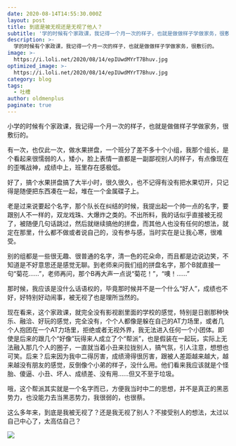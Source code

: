 ```yaml
---
date: 2020-08-14T14:55:30.000Z
layout: post
title: 到底是被无视还是无视了他人？
subtitle: '学的时候有个家政课，我记得一个月一次的样子，也就是做做样子学做家务，很敷衍的。'
description: >-
  学的时候有个家政课，我记得一个月一次的样子，也就是做做样子学做家务，很敷衍的。
image: >-
  https://i.loli.net/2020/08/14/epIUwdMYrT7Bhuv.jpg
optimized_image: >-
  https://i.loli.net/2020/08/14/epIUwdMYrT7Bhuv.jpg
category: blog
tags:
  - 吐槽
author: oldmenplus
paginate: true
---
```


小学的时候有个家政课，我记得一个月一次的样子，也就是做做样子学做家务，很敷衍的。

有一次，也仅此一次，做水果拼盘，一个班分了差不多十个小组，我那个组长，是个看起来很懦弱的人，矮小，脸上表情一直都是一副鄙视别人的样子，有点像现在的歪嘴战神，成绩中上，班里存在感极低。

好了，搞个水果拼盘搞了大半小时，很久很久，也不记得有没有把水果切开，只记得是随便把东西凑在一起，堆在一个金属碟子上。

老是过来说要起个名字，那个队长在纠结的时候，我提出起一个帅一点的名字，要跟别人不一样的，双龙戏珠、大爆炸之类的。不出所料，我的话似乎直接被无视了，被随便几句话跳过，然后就继续搞他的拼盘，而其他人也没有任何的想法，就定在那里，什么都不做或者说自己的，没有参与感，当时实在是让我心寒，很难受。

别的组都是一些很无趣、很普通的名字，清一色的花朵命，而且都是边说边笑，不知道是不好意思还是感觉无聊。到老师来问我们组的拼盘名字，那个B就直接一句“菊花......”，老师再问，那个B再大声一点说“菊花！”，“噢！......”

那时候，我应该是没什么话语权的，毕竟那时候并不是一个什么“好人”，成绩也不好，好特别好动闹事，被无视了也是理所当然的。

现在看来，这个家政课，就完全没有影视剧里面的学校的感觉，特别是日剧那种快乐、融洽、好玩的感觉，完全没有，个个人都像是躲在自己的AT力场里，或者几个人抱团在一个AT力场里，拒绝或者无视外界，我无法进入任何一个小团体。即使是后来的跟几个“好像”玩得来人成立了个“帮派”，也是假装在一起玩，实际上无法融入那几个人的圈子，一直就当着小丑来拉拢别人，搞气氛，引人注意，想想也可笑。后来？后来因为我中二得厉害，成绩滑得很厉害，跟被人差距越来越大，越来越没有朋友的感觉，反倒像个小弟的样子，没什么用。他们看来我应该就是个怪胎、傻逼、小丑、坏人、成绩差、没有用......但又不至于垃圾。

哦，这个帮派其实就是一个名字而已，方便我当时中二的思想，并不是真正的黑恶势力，也没能力去当黑恶势力，我很弱的，也很蔡。

这么多年来，到底是我被无视了？还是我无视了别人？不接受别人的想法，太过以自己中心了，太高估自己？

![](https://i.loli.net/2020/08/14/SiF5tZNy6pV8K3X.png)